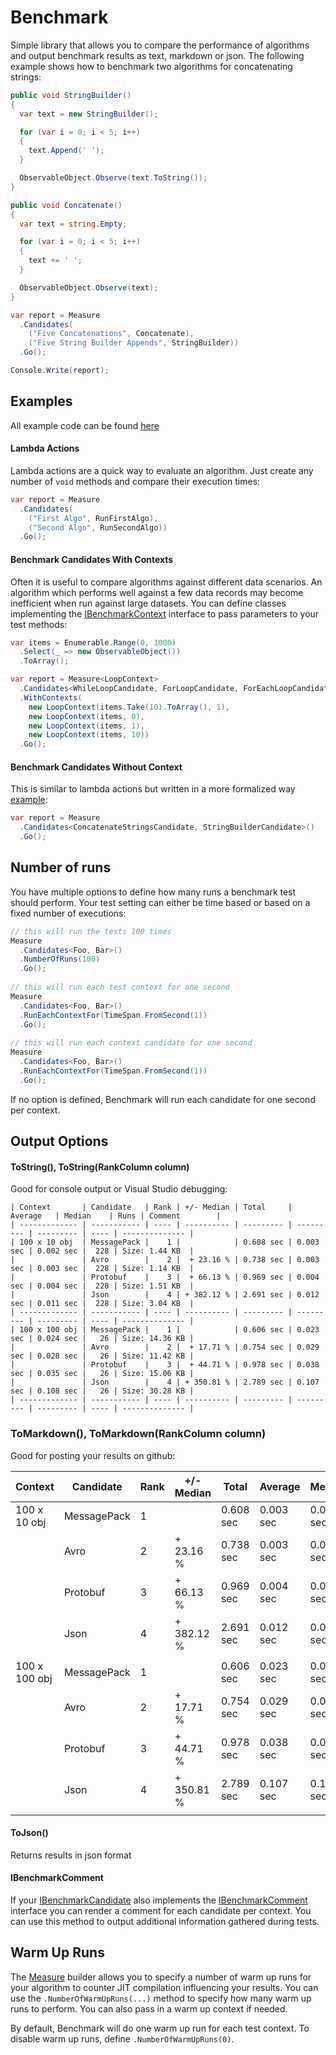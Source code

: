 # Benchmark
Simple library that allows you to compare the performance of algorithms and output benchmark results as text, markdown or json. The following example shows how to benchmark two algorithms for concatenating strings:

``` c#
public void StringBuilder()
{
  var text = new StringBuilder();

  for (var i = 0; i < 5; i++)
  {
	text.Append(' ');
  }

  ObservableObject.Observe(text.ToString());
}

public void Concatenate()
{
  var text = string.Empty;

  for (var i = 0; i < 5; i++)
  {
	text += ' ';
  }

  ObservableObject.Observe(text);
}

var report = Measure
  .Candidates(
    ("Five Concatenations", Concatenate),
    ("Five String Builder Appends", StringBuilder))
  .Go();

Console.Write(report);
```

## Examples

All example code can be found [here](https://github.com/tm011064/Benchmark/tree/master/src/Benchmark.Examples)

#### Lambda Actions

Lambda actions are a quick way to evaluate an algorithm. Just create any number of `void` methods and compare their execution times:

``` c#
var report = Measure
  .Candidates(
    ("First Algo", RunFirstAlgo),
    ("Second Algo", RunSecondAlgo))
  .Go();
```

#### Benchmark Candidates With Contexts

Often it is useful to compare algorithms against different data scenarios. An algorithm which performs well against a few data records may become inefficient when run against large datasets. You can define classes implementing the [IBenchmarkContext](https://github.com/tm011064/Benchmark/blob/master/src/Benchmark/IBenchmarkContext.cs) interface to pass parameters to your test methods:

``` c#
var items = Enumerable.Range(0, 1000)
  .Select(_ => new ObservableObject())
  .ToArray();

var report = Measure<LoopContext>
  .Candidates<WhileLoopCandidate, ForLoopCandidate, ForEachLoopCandidate, ForLoopInlineRangeEvaluationCandidate>()
  .WithContexts(
    new LoopContext(items.Take(10).ToArray(), 1),
    new LoopContext(items, 0),
    new LoopContext(items, 1),
    new LoopContext(items, 10))
  .Go();  
```

#### Benchmark Candidates Without Context

This is similar to lambda actions but written in a more formalized way [example](https://github.com/tm011064/Benchmark/blob/master/src/Benchmark.Examples/BenchmarkCandidatesWithoutContext/StringConcatenationBenchmark.cs):

``` c#
var report = Measure
  .Candidates<ConcatenateStringsCandidate, StringBuilderCandidate>()
  .Go();
```

## Number of runs

You have multiple options to define how many runs a benchmark test should perform. Your test setting can either be time based or based on a fixed number of executions:

``` c#
// this will run the tests 100 times
Measure
  .Candidates<Foo, Bar>()
  .NumberOfRuns(100)
  .Go();
  
// this will run each test context for one second
Measure
  .Candidates<Foo, Bar>()
  .RunEachContextFor(TimeSpan.FromSecond(1))
  .Go();
  
// this will run each context candidate for one second
Measure
  .Candidates<Foo, Bar>()
  .RunEachContextFor(TimeSpan.FromSecond(1))
  .Go();
```

If no option is defined, Benchmark will run each candidate for one second per context.

## Output Options

#### ToString(), ToString(RankColumn column)

Good for console output or Visual Studio debugging:

``` text
| Context       | Candidate   | Rank | +/- Median | Total     | Average   | Median    | Runs | Comment        |
| ------------- | ----------- | ---- | ---------- | --------- | --------- | --------- | ---- | -------------- |
| 100 x 10 obj  | MessagePack |    1 |            | 0.608 sec | 0.003 sec | 0.002 sec |  228 | Size: 1.44 KB  |
|               | Avro        |    2 |  + 23.16 % | 0.738 sec | 0.003 sec | 0.003 sec |  228 | Size: 1.14 KB  |
|               | Protobuf    |    3 |  + 66.13 % | 0.969 sec | 0.004 sec | 0.004 sec |  228 | Size: 1.51 KB  |
|               | Json        |    4 | + 382.12 % | 2.691 sec | 0.012 sec | 0.011 sec |  228 | Size: 3.04 KB  |
| ------------- | ----------- | ---- | ---------- | --------- | --------- | --------- | ---- | -------------- |
| 100 x 100 obj | MessagePack |    1 |            | 0.606 sec | 0.023 sec | 0.024 sec |   26 | Size: 14.36 KB |
|               | Avro        |    2 |  + 17.71 % | 0.754 sec | 0.029 sec | 0.028 sec |   26 | Size: 11.42 KB |
|               | Protobuf    |    3 |  + 44.71 % | 0.978 sec | 0.038 sec | 0.035 sec |   26 | Size: 15.06 KB |
|               | Json        |    4 | + 350.81 % | 2.789 sec | 0.107 sec | 0.108 sec |   26 | Size: 30.28 KB |
| ------------- | ----------- | ---- | ---------- | --------- | --------- | --------- | ---- | -------------- |
```

### ToMarkdown(), ToMarkdown(RankColumn column)

Good for posting your results on github:

| Context | Candidate | Rank | +/- Median | Total | Average | Median | Runs | Comment |
| --- | --- | --- | --- | --- | --- | --- | --- | --- |
| 100 x 10 obj | MessagePack | 1 |  | 0.608 sec | 0.003 sec | 0.002 sec | 228 | Size: 1.44 KB |
|  | Avro | 2 | + 23.16 % | 0.738 sec | 0.003 sec | 0.003 sec | 228 | Size: 1.14 KB |
|  | Protobuf | 3 | + 66.13 % | 0.969 sec | 0.004 sec | 0.004 sec | 228 | Size: 1.51 KB |
|  | Json | 4 | + 382.12 % | 2.691 sec | 0.012 sec | 0.011 sec | 228 | Size: 3.04 KB |
|   |   |   |   |   |   |   |   |   |
| 100 x 100 obj | MessagePack | 1 |  | 0.606 sec | 0.023 sec | 0.024 sec | 26 | Size: 14.36 KB |
|  | Avro | 2 | + 17.71 % | 0.754 sec | 0.029 sec | 0.028 sec | 26 | Size: 11.42 KB |
|  | Protobuf | 3 | + 44.71 % | 0.978 sec | 0.038 sec | 0.035 sec | 26 | Size: 15.06 KB |
|  | Json | 4 | + 350.81 % | 2.789 sec | 0.107 sec | 0.108 sec | 26 | Size: 30.28 KB |
|   |   |   |   |   |   |   |   |   |

#### ToJson()

Returns results in json format

#### IBenchmarkComment

If your [IBenchmarkCandidate](https://github.com/tm011064/Benchmark/blob/master/src/Benchmark/IBenchmarkCandidate.cs) also implements the [IBenchmarkComment](https://github.com/tm011064/Benchmark/blob/master/src/Benchmark/IBenchmarkComment.cs) interface you can render a comment for each candidate per context. You can use this method to output additional information gathered during tests.

## Warm Up Runs
The [Measure](https://github.com/tm011064/Benchmark/blob/master/src/Benchmark/Measure.cs) builder allows you to specify a number of warm up runs for your algorithm to counter JIT compilation influencing your results. You can use the `.NumberOfWarmUpRuns(...)` method to specify how many warm up runs to perform. You can also pass in a warm up context if needed.

By default, Benchmark will do one warm up run for each test context. To disable warm up runs, define `.NumberOfWarmUpRuns(0)`.
